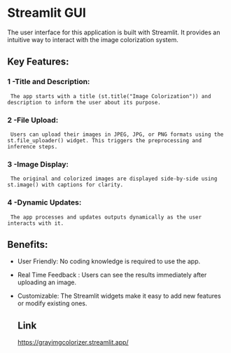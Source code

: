 # Streamlit GUI 
 The user interface for this application is built with Streamlit. It provides an intuitive way to interact with the image colorization system.

## Key Features:

### 1 -Title and Description:

     The app starts with a title (st.title("Image Colorization")) and description to inform the user about its purpose.

### 2 -File Upload:

     Users can upload their images in JPEG, JPG, or PNG formats using the st.file_uploader() widget. This triggers the preprocessing and inference steps.

### 3 -Image Display:

     The original and colorized images are displayed side-by-side using st.image() with captions for clarity.

### 4 -Dynamic Updates:

     The app processes and updates outputs dynamically as the user interacts with it.

## Benefits:
- User Friendly:  No coding knowledge is required to use the app.
- Real Time Feedback :  Users can see the results immediately after uploading an image.
- Customizable: The Streamlit widgets make it easy to add new features or modify existing ones.

  ## Link
  https://grayimgcolorizer.streamlit.app/
  
